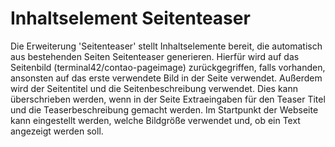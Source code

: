 # Inhaltselement Seitenteaser
Die Erweiterung 'Seitenteaser' stellt Inhaltselemente bereit, die automatisch aus bestehenden Seiten Seitenteaser generieren. Hierfür wird auf das Seitenbild (terminal42/contao-pageimage) zurückgegriffen, falls vorhanden, ansonsten auf das erste verwendete Bild in der Seite verwendet. Außerdem wird der Seitentitel und die Seitenbeschreibung verwendet. Dies kann überschrieben werden, wenn in der Seite Extraeingaben für den Teaser Titel und die Teaserbeschreibung gemacht werden. Im Startpunkt der Webseite kann eingestellt werden, welche Bildgröße verwendet und, ob ein Text angezeigt werden soll.
